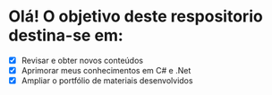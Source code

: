 # Olá! O objetivo deste respositorio destina-se em:

- [x] Revisar e obter novos conteúdos
- [x] Aprimorar meus conhecimentos em C# e .Net
- [x] Ampliar o portfólio de materiais desenvolvidos
